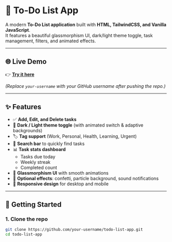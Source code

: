# 📝 To-Do List App

A modern **To-Do List application** built with **HTML, TailwindCSS, and Vanilla JavaScript**.  
It features a beautiful glassmorphism UI, dark/light theme toggle, task management, filters, and animated effects.

---

## 🌐 Live Demo

👉 [**Try it here**](https://your-username.github.io/todo-list-app/)  

*(Replace `your-username` with your GitHub username after pushing the repo.)*

---

## ✨ Features

- ✅ **Add, Edit, and Delete tasks**  
- 🎨 **Dark / Light theme toggle** (with animated switch & adaptive backgrounds)  
- 🏷️ **Tag support** (Work, Personal, Health, Learning, Urgent)  
- 🔎 **Search bar** to quickly find tasks  
- 📊 **Task stats dashboard**  
  - Tasks due today  
  - Weekly streak  
  - Completed count  
- 🌈 **Glassmorphism UI** with smooth animations  
- 🎉 **Optional effects**: confetti, particle background, sound notifications  
- 📱 **Responsive design** for desktop and mobile  

---

## 🚀 Getting Started

### 1. Clone the repo
```bash
git clone https://github.com/your-username/todo-list-app.git
cd todo-list-app
